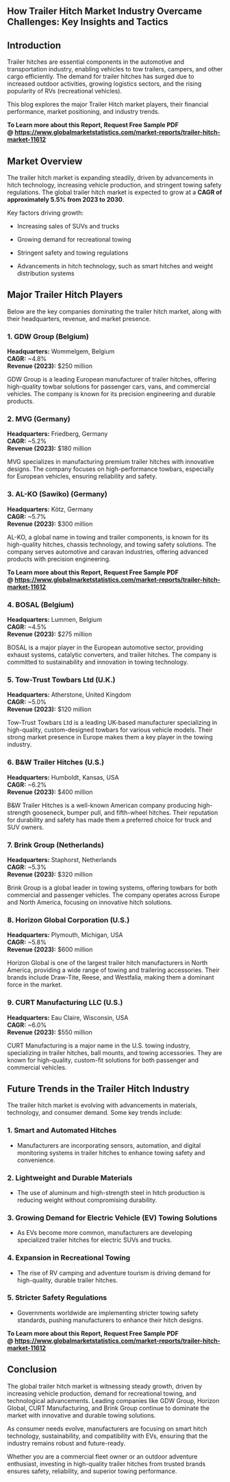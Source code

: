 <h2><strong>How Trailer Hitch Market Industry Overcame Challenges: Key Insights and Tactics</strong></h2><h2><strong>Introduction</strong></h2><p>Trailer hitches are essential components in the automotive and transportation industry, enabling vehicles to tow trailers, campers, and other cargo efficiently. The demand for trailer hitches has surged due to increased outdoor activities, growing logistics sectors, and the rising popularity of RVs (recreational vehicles).</p><p>This blog explores the major Trailer Hitch market players, their financial performance, market positioning, and industry trends.</p><p><strong>To Learn more about this Report, Request Free Sample PDF @&nbsp;<a href="https://www.globalmarketstatistics.com/market-reports/trailer-hitch-market-11612">https://www.globalmarketstatistics.com/market-reports/trailer-hitch-market-11612</a></strong></p><h2><strong>Market Overview</strong></h2><p>The trailer hitch market is expanding steadily, driven by advancements in hitch technology, increasing vehicle production, and stringent towing safety regulations. The global trailer hitch market is expected to grow at a <strong>CAGR of approximately 5.5% from 2023 to 2030</strong>.</p><p>Key factors driving growth:</p><ul><li><p>Increasing sales of SUVs and trucks</p></li><li><p>Growing demand for recreational towing</p></li><li><p>Stringent safety and towing regulations</p></li><li><p>Advancements in hitch technology, such as smart hitches and weight distribution systems</p></li></ul><h2><strong>Major Trailer Hitch Players</strong></h2><p>Below are the key companies dominating the trailer hitch market, along with their headquarters, revenue, and market presence.</p><h3><strong>1. GDW Group (Belgium)</strong></h3><p><strong>Headquarters:</strong> Wommelgem, Belgium<br /> <strong>CAGR:</strong> ~4.8%<br /> <strong>Revenue (2023):</strong> $250 million</p><p>GDW Group is a leading European manufacturer of trailer hitches, offering high-quality towbar solutions for passenger cars, vans, and commercial vehicles. The company is known for its precision engineering and durable products.</p><h3><strong>2. MVG (Germany)</strong></h3><p><strong>Headquarters:</strong> Friedberg, Germany<br /> <strong>CAGR:</strong> ~5.2%<br /> <strong>Revenue (2023):</strong> $180 million</p><p>MVG specializes in manufacturing premium trailer hitches with innovative designs. The company focuses on high-performance towbars, especially for European vehicles, ensuring reliability and safety.</p><h3><strong>3. AL-KO (Sawiko) (Germany)</strong></h3><p><strong>Headquarters:</strong> K&ouml;tz, Germany<br /> <strong>CAGR:</strong> ~5.7%<br /> <strong>Revenue (2023):</strong> $300 million</p><p>AL-KO, a global name in towing and trailer components, is known for its high-quality hitches, chassis technology, and towing safety solutions. The company serves automotive and caravan industries, offering advanced products with precision engineering.</p><p><strong>To Learn more about this Report, Request Free Sample PDF @&nbsp;<a href="https://www.globalmarketstatistics.com/market-reports/trailer-hitch-market-11612">https://www.globalmarketstatistics.com/market-reports/trailer-hitch-market-11612</a></strong></p><h3><strong>4. BOSAL (Belgium)</strong></h3><p><strong>Headquarters:</strong> Lummen, Belgium<br /> <strong>CAGR:</strong> ~4.5%<br /> <strong>Revenue (2023):</strong> $275 million</p><p>BOSAL is a major player in the European automotive sector, providing exhaust systems, catalytic converters, and trailer hitches. The company is committed to sustainability and innovation in towing technology.</p><h3><strong>5. Tow-Trust Towbars Ltd (U.K.)</strong></h3><p><strong>Headquarters:</strong> Atherstone, United Kingdom<br /> <strong>CAGR:</strong> ~5.0%<br /> <strong>Revenue (2023):</strong> $120 million</p><p>Tow-Trust Towbars Ltd is a leading UK-based manufacturer specializing in high-quality, custom-designed towbars for various vehicle models. Their strong market presence in Europe makes them a key player in the towing industry.</p><h3><strong>6. B&amp;W Trailer Hitches (U.S.)</strong></h3><p><strong>Headquarters:</strong> Humboldt, Kansas, USA<br /> <strong>CAGR:</strong> ~6.2%<br /> <strong>Revenue (2023):</strong> $400 million</p><p>B&amp;W Trailer Hitches is a well-known American company producing high-strength gooseneck, bumper pull, and fifth-wheel hitches. Their reputation for durability and safety has made them a preferred choice for truck and SUV owners.</p><h3><strong>7. Brink Group (Netherlands)</strong></h3><p><strong>Headquarters:</strong> Staphorst, Netherlands<br /> <strong>CAGR:</strong> ~5.3%<br /> <strong>Revenue (2023):</strong> $320 million</p><p>Brink Group is a global leader in towing systems, offering towbars for both commercial and passenger vehicles. The company operates across Europe and North America, focusing on innovative hitch solutions.</p><h3><strong>8. Horizon Global Corporation (U.S.)</strong></h3><p><strong>Headquarters:</strong> Plymouth, Michigan, USA<br /> <strong>CAGR:</strong> ~5.8%<br /> <strong>Revenue (2023):</strong> $600 million</p><p>Horizon Global is one of the largest trailer hitch manufacturers in North America, providing a wide range of towing and trailering accessories. Their brands include Draw-Tite, Reese, and Westfalia, making them a dominant force in the market.</p><h3><strong>9. CURT Manufacturing LLC (U.S.)</strong></h3><p><strong>Headquarters:</strong> Eau Claire, Wisconsin, USA<br /> <strong>CAGR:</strong> ~6.0%<br /> <strong>Revenue (2023):</strong> $550 million</p><p>CURT Manufacturing is a major name in the U.S. towing industry, specializing in trailer hitches, ball mounts, and towing accessories. They are known for high-quality, custom-fit solutions for both passenger and commercial vehicles.</p><h2><strong>Future Trends in the Trailer Hitch Industry</strong></h2><p>The trailer hitch market is evolving with advancements in materials, technology, and consumer demand. Some key trends include:</p><h3><strong>1. Smart and Automated Hitches</strong></h3><ul><li><p>Manufacturers are incorporating sensors, automation, and digital monitoring systems in trailer hitches to enhance towing safety and convenience.</p></li></ul><h3><strong>2. Lightweight and Durable Materials</strong></h3><ul><li><p>The use of aluminum and high-strength steel in hitch production is reducing weight without compromising durability.</p></li></ul><h3><strong>3. Growing Demand for Electric Vehicle (EV) Towing Solutions</strong></h3><ul><li><p>As EVs become more common, manufacturers are developing specialized trailer hitches for electric SUVs and trucks.</p></li></ul><h3><strong>4. Expansion in Recreational Towing</strong></h3><ul><li><p>The rise of RV camping and adventure tourism is driving demand for high-quality, durable trailer hitches.</p></li></ul><h3><strong>5. Stricter Safety Regulations</strong></h3><ul><li><p>Governments worldwide are implementing stricter towing safety standards, pushing manufacturers to enhance their hitch designs.</p></li></ul><p><strong>To Learn more about this Report, Request Free Sample PDF @&nbsp;<a href="https://www.globalmarketstatistics.com/market-reports/trailer-hitch-market-11612">https://www.globalmarketstatistics.com/market-reports/trailer-hitch-market-11612</a></strong></p><h2><strong>Conclusion</strong></h2><p>The global trailer hitch market is witnessing steady growth, driven by increasing vehicle production, demand for recreational towing, and technological advancements. Leading companies like GDW Group, Horizon Global, CURT Manufacturing, and Brink Group continue to dominate the market with innovative and durable towing solutions.</p><p>As consumer needs evolve, manufacturers are focusing on smart hitch technology, sustainability, and compatibility with EVs, ensuring that the industry remains robust and future-ready.</p><p>Whether you are a commercial fleet owner or an outdoor adventure enthusiast, investing in high-quality trailer hitches from trusted brands ensures safety, reliability, and superior towing performance.</p>
